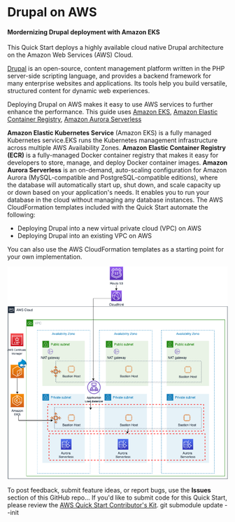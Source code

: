 # Drupal on AWS 

#### Mordernizing Drupal deployment with Amazon EKS 
This Quick Start deploys a highly available cloud native Drupal architecture on the Amazon Web Services (AWS) Cloud.

[Drupal](https://www.drupal.org/) is an open-source, content management platform written in the PHP server-side scripting language, and provides a backend framework for many enterprise websites and applications. Its tools help you build versatile, structured content for dynamic web experiences.

Deploying Drupal on AWS makes it easy to use AWS services to further enhance the performance. 
This guide uses [Amazon EKS](https://aws.amazon.com/eks/), [Amazon Elastic Container Registry](https://aws.amazon.com/ecr/), [Amazon Aurora Serverless](https://aws.amazon.com/rds/aurora/serverless/)

**Amazon Elastic Kubernetes Service** (Amazon EKS) is a fully managed Kubernetes service.EKS runs the Kubernetes management infrastructure across multiple AWS Availability Zones.
**Amazon Elastic Container Registry (ECR)** is a fully-managed Docker container registry that makes it easy for developers to store, manage, and deploy Docker container images.
**Amazon Aurora Serverless** is an on-demand, auto-scaling configuration for Amazon Aurora (MySQL-compatible and PostgreSQL-compatible editions), where the database will automatically start up, shut down, and scale capacity up or down based on your application's needs. It enables you to run your database in the cloud without managing any database instances. 
The AWS CloudFormation templates included with the Quick Start automate the following:

- Deploying Drupal into a new virtual private cloud (VPC) on AWS
- Deploying Drupal into an existing VPC on AWS

You can also use the AWS CloudFormation templates as a starting point for your own implementation.

![Quick Start architecture for Drupal on AWS](./qsarchitecture.png)


To post feedback, submit feature ideas, or report bugs, use the **Issues** section of this GitHub repo...
If you'd like to submit code for this Quick Start, please review the [AWS Quick Start Contributor's Kit](https://aws-quickstart.github.io/).
git submodule update --init